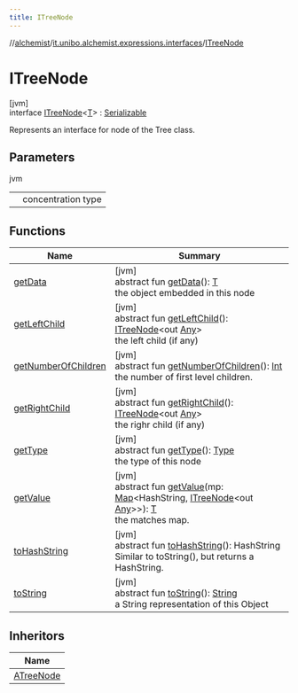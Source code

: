 ```yaml
---
title: ITreeNode
---
```

//[alchemist](../../../index.html)/[it.unibo.alchemist.expressions.interfaces](../index.html)/[ITreeNode](index.html)



# ITreeNode



[jvm]\
interface [ITreeNode](index.html)<[T](index.html)> : [Serializable](https://docs.oracle.com/javase/8/docs/api/java/io/Serializable.html)

Represents an interface for node of the Tree class.



## Parameters


jvm

| | |
|---|---|
| <T> | concentration type |



## Functions


| Name | Summary |
|---|---|
| [getData](get-data.html) | [jvm]<br>abstract fun [getData](get-data.html)(): [T](../../it.unibo.alchemist.expressions.implementations/-a-tree-node/index.html)<br>the object embedded in this node |
| [getLeftChild](get-left-child.html) | [jvm]<br>abstract fun [getLeftChild](get-left-child.html)(): [ITreeNode](index.html)<out [Any](https://kotlinlang.org/api/latest/jvm/stdlib/kotlin/-any/index.html)><br>the left child (if any) |
| [getNumberOfChildren](get-number-of-children.html) | [jvm]<br>abstract fun [getNumberOfChildren](get-number-of-children.html)(): [Int](https://kotlinlang.org/api/latest/jvm/stdlib/kotlin/-int/index.html)<br>the number of first level children. |
| [getRightChild](get-right-child.html) | [jvm]<br>abstract fun [getRightChild](get-right-child.html)(): [ITreeNode](index.html)<out [Any](https://kotlinlang.org/api/latest/jvm/stdlib/kotlin/-any/index.html)><br>the righr child (if any) |
| [getType](get-type.html) | [jvm]<br>abstract fun [getType](get-type.html)(): [Type](../../it.unibo.alchemist.expressions.implementations/-type/index.html)<br>the type of this node |
| [getValue](get-value.html) | [jvm]<br>abstract fun [getValue](get-value.html)(mp: [Map](https://docs.oracle.com/javase/8/docs/api/java/util/Map.html)<HashString, [ITreeNode](index.html)<out [Any](https://kotlinlang.org/api/latest/jvm/stdlib/kotlin/-any/index.html)>>): [T](../../it.unibo.alchemist.expressions.implementations/-a-tree-node/index.html)<br>the matches map. |
| [toHashString](to-hash-string.html) | [jvm]<br>abstract fun [toHashString](to-hash-string.html)(): HashString<br>Similar to toString(), but returns a HashString. |
| [toString](to-string.html) | [jvm]<br>abstract fun [toString](to-string.html)(): [String](https://docs.oracle.com/javase/8/docs/api/java/lang/String.html)<br>a String representation of this Object |


## Inheritors


| Name |
|---|
| [ATreeNode](../../it.unibo.alchemist.expressions.implementations/-a-tree-node/index.html) |

